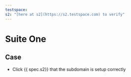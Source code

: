 ```yaml
---
testspace:
s2: "[here at s2](https://s2.testspace.com) to verify"
---
```


# Suite One

## Case
- Click {{ spec.s2}} that the subdomain is setup correctly